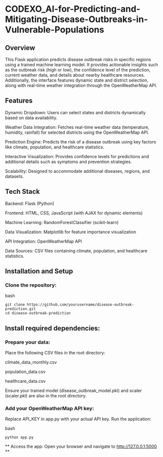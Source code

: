 # CODEXO_Al-for-Predicting-and-Mitigating-Disease-Outbreaks-in-Vulnerable-Populations

## Overview

This Flask application predicts disease outbreak risks in specific regions using a trained machine learning model. It provides actionable insights such as the outbreak risk (high or low), the confidence level of the prediction, current weather data, and details about nearby healthcare resources. Additionally, the interface features dynamic state and district selection, along with real-time weather integration through the OpenWeatherMap API.

## Features
Dynamic Dropdown: Users can select states and districts dynamically based on data availability.

Weather Data Integration: Fetches real-time weather data (temperature, humidity, rainfall) for selected districts using the OpenWeatherMap API.

Prediction Engine: Predicts the risk of a disease outbreak using key factors like climate, population, and healthcare statistics.

Interactive Visualization: Provides confidence levels for predictions and additional details such as symptoms and prevention strategies.

Scalability: Designed to accommodate additional diseases, regions, and datasets.

## Tech Stack

Backend: Flask (Python)

Frontend: HTML, CSS, JavaScript (with AJAX for dynamic elements)

Machine Learning: RandomForestClassifier (scikit-learn)

Data Visualization: Matplotlib for feature importance visualization

API Integration: OpenWeatherMap API

Data Sources: CSV files containing climate, population, and healthcare statistics.

## Installation and Setup
### Clone the repository:

 
bash


    git clone https://github.com/yourusername/disease-outbreak-prediction.git
    cd disease-outbreak-prediction


## Install required dependencies:

### Prepare your data:


Place the following CSV files in the root directory:

climate_data_monthly.csv

population_data.csv

healthcare_data.csv

Ensure your trained model (disease_outbreak_model.pkl) and  scaler (scaler.pkl) are also in the root directory.

### Add your OpenWeatherMap API key:

Replace API_KEY in app.py with your actual API key.
Run the application:

bash

    python app.py

** Access the app: Open your browser and navigate to http://127.0.0.1:5000 **
